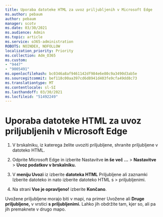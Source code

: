 ```yaml
---
title: Uporaba datoteke HTML za uvoz priljubljenih v Microsoft Edge
ms.author: pebaum
author: pebaum
manager: scotv
ms.date: 03/30/2021
ms.audience: Admin
ms.topic: article
ms.service: o365-administration
ROBOTS: NOINDEX, NOFOLLOW
localization_priority: Priority
ms.collection: Adm_O365
ms.custom:
- "9447"
- "9005491"
ms.openlocfilehash: bc0346a8af9461142df984e6e80c9a3490d3ab5e
ms.sourcegitcommit: bef118c00aa397cd6d8941d403fe9cfa49dd8c73
ms.translationtype: MT
ms.contentlocale: sl-SI
ms.lasthandoff: 03/30/2021
ms.locfileid: "51492249"
---
```

# <a name="use-an-html-file-to-import-favorites-to-microsoft-edge"></a>Uporaba datoteke HTML za uvoz priljubljenih v Microsoft Edge

1. V brskalniku, iz katerega želite uvoziti priljubljene, shranite priljubljene v datoteko HTML.

1. Odprite Microsoft Edge in izberite Nastavitve **in še več ...**  >  **Nastavitve**  >  **Uvoz podatkov v brskalniku.**

1. V **meniju Uvozi** iz izberite **datoteka HTML** Priljubljene ali zaznamki Izberite datoteko in nato izberite datoteko HTML s  >  priljubljenimi.

1. Na strani **Vse je opravljeno!** izberite **Končano**.

Uvožene priljubljene morajo biti v mapi,  na primer Uvožene ali **Druge priljubljene,** v vrstici **s priljubljenimi.** Lahko jih obdržite tam, kjer so, ali pa jih premaknete v drugo mapo.